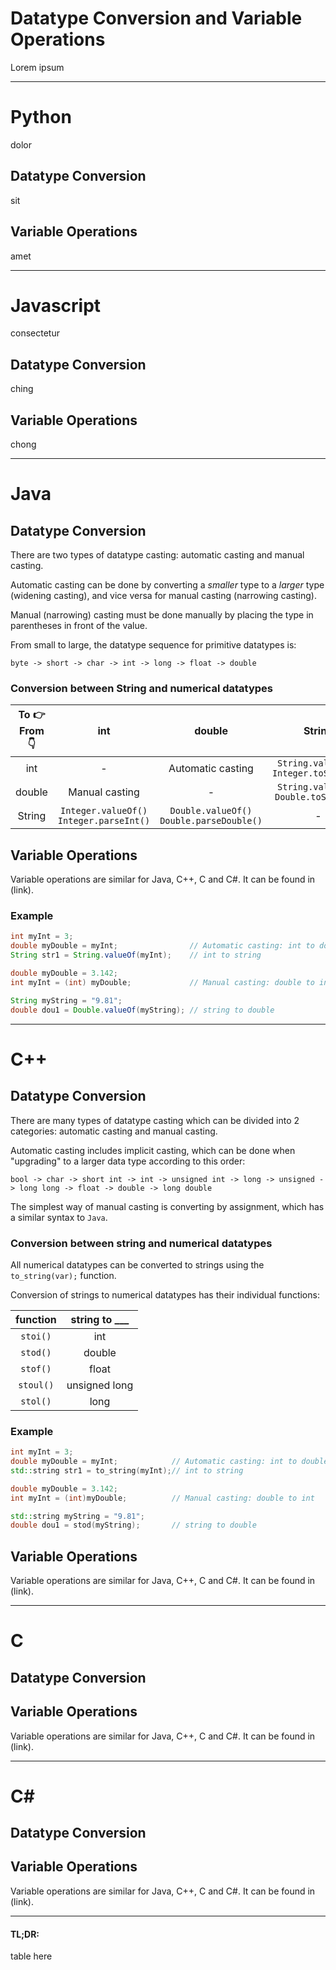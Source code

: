 # Datatype Conversion and Variable Operations

Lorem ipsum

---

# Python

dolor

## Datatype Conversion

sit

## Variable Operations

amet

---

# Javascript

consectetur

## Datatype Conversion

ching

## Variable Operations

chong

---

# Java

## Datatype Conversion

There are two types of datatype casting: automatic casting and manual casting.

Automatic casting can be done by converting a *smaller* type to a *larger* type (widening casting), and vice versa for manual casting (narrowing casting).


Manual (narrowing) casting must be done manually by placing the type in parentheses in front of the value.

From small to large, the datatype sequence for primitive datatypes is:

`byte -> short -> char -> int -> long -> float -> double`


### Conversion between String and numerical datatypes

| To 👉  <br /> From 👇  | int | double | String |
| :---: | :---: | :---: | :---: |
| int | - | Automatic casting | `String.valueOf()` <br /> `Integer.toString()` |
| double | Manual casting | - | `String.valueOf()` <br /> `Double.toString()` |
| String | `Integer.valueOf()` <br /> `Integer.parseInt()` | `Double.valueOf()` <br /> `Double.parseDouble()`| - |

## Variable Operations

Variable operations are similar for Java, C++, C and C#. It can be found in (link).

### Example

```java
int myInt = 3;
double myDouble = myInt;                // Automatic casting: int to double
String str1 = String.valueOf(myInt);    // int to string

double myDouble = 3.142;
int myInt = (int) myDouble;             // Manual casting: double to int

String myString = "9.81";
double dou1 = Double.valueOf(myString); // string to double
```

---

# C++

## Datatype Conversion

There are many types of datatype casting which can be divided into 2 categories: automatic casting and manual casting.

Automatic casting includes implicit casting, which can be done when "upgrading" to a larger data type according to this order:

`bool -> char -> short int -> int -> unsigned int -> long -> unsigned -> long long -> float -> double -> long double`

The simplest way of manual casting is converting by assignment, which has a similar syntax to `Java`.


### Conversion between string and numerical datatypes

All numerical datatypes can be converted to strings using the `to_string(var);` function.

Conversion of strings to numerical datatypes has their individual functions:

| function | string to ___ |
| :---: | :---: |
| `stoi()` | int |
| `stod()` | double |
| `stof()` | float |
| `stoul()` | unsigned long |
| `stol()` | long |

### Example

```c++
int myInt = 3;
double myDouble = myInt;            // Automatic casting: int to double
std::string str1 = to_string(myInt);// int to string

double myDouble = 3.142;
int myInt = (int)myDouble;          // Manual casting: double to int

std::string myString = "9.81";
double dou1 = stod(myString);       // string to double
```

## Variable Operations

Variable operations are similar for Java, C++, C and C#. It can be found in (link).

---
# C

## Datatype Conversion

## Variable Operations

Variable operations are similar for Java, C++, C and C#. It can be found in (link).

---

# C#

## Datatype Conversion

## Variable Operations

Variable operations are similar for Java, C++, C and C#. It can be found in (link).

---
#### TL;DR:

table here
